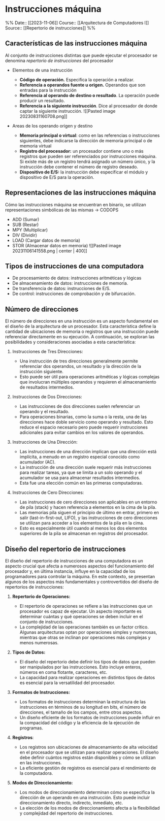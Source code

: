 # Instrucciones máquina

%%
Date:: [[2023-11-06]]
Course:: [[Arquitectura de Computadores I]]
Source:: [[Repertorio de instrucciones]]
%%

## Características de las instrucciones máquina
Al conjunto de instrucciones distintas que puede ejecutar el procesador se denomina *repertorio de instrucciones* del procesador
- Elementos de una instrucción
	- **Código de operación.** Especifica la operación a realizar.
	- **Referencia a operandos fuente u origen.** Operandos que son entradas para la instrucción
	- **Referencia al operando de destino o resultado**. La operación puede producir un resultado.
	- **Referencia a la siguiente instrucción**. Dice al procesador de donde captar la siguiente instrucción.
![[Pasted image 20230831160708.png]]

- Areas de los operando origen y destino
	- **Memoria principal o virtual**: como en las referencias o instrucciones siguientes, debe indicarse la dirección de memoria principal o de memoria virtual
	- **Registro del procesador:** un procesador contiene uno o más registros que pueden ser referenciados por instrucciones máquina. Si existe más de un registro tendrá asignado un número único, y la instrucción debe contener el número de registro deseado.
	- **Dispositivo de E/S:** la instrucción debe especificar el módulo y dispositivo de E/S para la operación.

## Representaciones de las instrucciones máquina
Cómo las instrucciones máquina se encuentran en binario, se utilizan representaciones simbólicas de las mismas -> CODOPS
- ADD (Sumar)
- SUB (Restar)
- MPY (Multiplicar)
- DIV (Dividir)
- LOAD (Cargar datos de memoria)
- STOR (Almacenar datos en memoria)
![[Pasted image 20231106141558.png  | center | 400]]


## Tipos de instrucciones de una computadora
- De procesamiento de datos: instrucciones aritméticas y lógicas
- De almacenamiento de datos: instrucciones de memoria.
- De transferencia de datos: instrucciones de E/S.
- De control: instrucciones de comprobación y de bifurcación.

## Número de direcciones
El número de direcciones en una instrucción es un aspecto fundamental en el diseño de la arquitectura de un procesador. Esta característica define la cantidad de ubicaciones de memoria o registros que una instrucción puede referenciar directamente en su ejecución. A continuación, se exploran las posibilidades y consideraciones asociadas a esta característica:

1. Instrucciones de Tres Direcciones:
   - Una instrucción de tres direcciones generalmente permite referenciar dos operandos, un resultado y la dirección de la instrucción siguiente.
   - Esto puede ser útil para operaciones aritméticas y lógicas complejas que involucran múltiples operandos y requieren el almacenamiento de resultados intermedios.

2. Instrucciones de Dos Direcciones:
   - Las instrucciones de dos direcciones suelen referenciar un operando y el resultado.
   - Para operaciones binarias, como la suma o la resta, una de las direcciones hace doble servicio como operando y resultado. Esto reduce el espacio necesario pero puede requerir instrucciones adicionales para evitar cambios en los valores de operandos.

3. Instrucciones de Una Dirección:
   - Las instrucciones de una dirección implican que una dirección está implícita, a menudo en un registro especial conocido como acumulador (AC).
   - La instrucción de una dirección suele requerir más instrucciones para realizar tareas, ya que se limita a un solo operando y el acumulador se usa para almacenar resultados intermedios.
   - Esta fue una elección común en las primeras computadoras.

4. Instrucciones de Cero Direcciones:
   - Las instrucciones de cero direcciones son aplicables en un entorno de pila (stack) y hacen referencia a elementos en la cima de la pila.
   - Las memorias pila siguen el principio de último en entrar, primero en salir (last-in-first-out, LIFO), y las instrucciones de cero direcciones se utilizan para acceder a los elementos de la pila en la cima.
   - Esto es especialmente útil cuando al menos los dos elementos superiores de la pila se almacenan en registros del procesador.


## Diseño del repertorio de instrucciones
El diseño del repertorio de instrucciones de una computadora es un aspecto crucial que afecta a numerosos aspectos del funcionamiento del procesador y, en última instancia, influye en la capacidad de los programadores para controlar la máquina. En este contexto, se presentan algunos de los aspectos más fundamentales y controvertidos del diseño de repertorios de instrucciones:

1. **Repertorio de Operaciones:**
   - El repertorio de operaciones se refiere a las instrucciones que un procesador es capaz de ejecutar. Un aspecto importante es determinar cuántas y qué operaciones se deben incluir en el conjunto de instrucciones.
   - La complejidad de las operaciones también es un factor crítico. Algunas arquitecturas optan por operaciones simples y numerosas, mientras que otras se inclinan por operaciones más complejas y menos numerosas.

2. **Tipos de Datos:**
   - El diseño del repertorio debe definir los tipos de datos que pueden ser manipulados por las instrucciones. Esto incluye enteros, números en coma flotante, caracteres, etc.
   - La capacidad para realizar operaciones en distintos tipos de datos es esencial para la versatilidad del procesador.

3. **Formatos de Instrucciones:**
   - Los formatos de instrucciones determinan la estructura de las instrucciones en términos de su longitud en bits, el número de direcciones, el tamaño de los campos, entre otros aspectos.
   - Un diseño eficiente de los formatos de instrucciones puede influir en la compacidad del código y la eficiencia de la ejecución de programas.

4. **Registros**:
   - Los registros son ubicaciones de almacenamiento de alta velocidad en el procesador que se utilizan para realizar operaciones. El diseño debe definir cuántos registros están disponibles y cómo se utilizan en las instrucciones.
   - La eficiente gestión de registros es esencial para el rendimiento de la computadora.

5. **Modos de Direccionamiento:**
   - Los modos de direccionamiento determinan cómo se especifica la dirección de un operando en una instrucción. Esto puede incluir direccionamiento directo, indirecto, inmediato, etc.
   - La elección de los modos de direccionamiento afecta a la flexibilidad y complejidad del repertorio de instrucciones.
